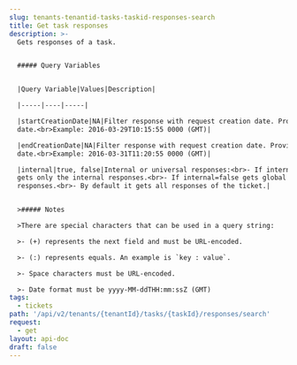 ```yaml
---
slug: tenants-tenantid-tasks-taskid-responses-search
title: Get task responses
description: >-
  Gets responses of a task.


  ##### Query Variables


  |Query Variable|Values|Description|

  |-----|----|-----|

  |startCreationDate|NA|Filter response with request creation date. Provide from
  date.<br>Example: 2016-03-29T10:15:55 0000 (GMT)|

  |endCreationDate|NA|Filter response with request creation date. Provide to
  date.<br>Example: 2016-03-31T11:20:55 0000 (GMT)|

  |internal|true, false|Internal or universal responses:<br>- If internal=true
  gets only the internal responses.<br>- If internal=false gets global
  responses.<br>- By default it gets all responses of the ticket.|


  >##### Notes

  >There are special characters that can be used in a query string:

  >- (+) represents the next field and must be URL-encoded.

  >- (:) represents equals. An example is `key : value`.

  >- Space characters must be URL-encoded.

  >- Date format must be yyyy-MM-ddTHH:mm:ssZ (GMT)
tags:
  - tickets
path: '/api/v2/tenants/{tenantId}/tasks/{taskId}/responses/search'
request:
  - get
layout: api-doc
draft: false
---
```

